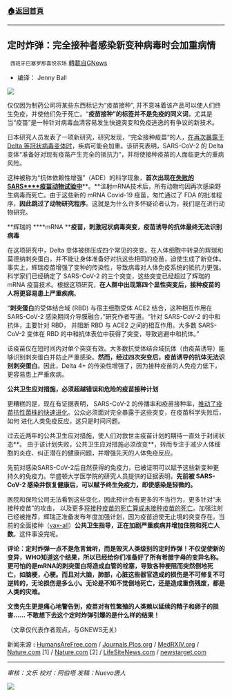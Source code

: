 ###  [:house:返回首頁](https://github.com/ourhimalayas/txt)
---


## 定时炸弹：完全接种者感染新变种病毒时会加重病情
` 西班牙巴塞罗那喜悦农场` [轉載自GNews](https://gnews.org/zh-hans/1547435/)

- 编译： Jenny Ball


![](https://assets.gnews.org/wp-content/uploads/2021/09/image-303.png)

仅仅因为制药公司将某些东西标记为“疫苗接种”, 并不意味着该产品可以使人们终生免疫，并使他们免于死亡。“**疫苗接种”的标签并不是免疫的同义词**，尤其是当“疫苗”是一种针对病毒血清容易发生快速突变和免疫逃逸的有争议的新技术。

日本研究人员发表了一项新研究，研究发现，“完全接种疫苗”的人，[在再次暴露于](https://humansarefree.com/2021/09/covid-19-vaccines-will-cause-vaccine-induced-enhanced-disease-when-infected-with-delta.html)[Delta 等冠状病毒变体时](https://humansarefree.com/2021/09/covid-19-vaccines-will-cause-vaccine-induced-enhanced-disease-when-infected-with-delta.html)，疾病可能会加重。该研究表明，SARS-CoV-2 的 Delta 变体“准备好对现有疫苗产生完全的抵抗力”，并将使接种疫苗的人面临更大的重病风险。

这种被称为“抗体依赖性增强”（ADE）的科学现象，**首次出现在**[**失败的**](https://journals.plos.org/plosone/article?id=10.1371/journal.pone.0035421)[**SARS****疫苗动物试验中**](https://journals.plos.org/plosone/article?id=10.1371/journal.pone.0035421)**。**注射mRNA技术后，所有动物均因再次感染野生病毒而死亡。由于这些新的 mRNA Covid-19 疫苗，匆忙通过了 FDA 的批准程序，**因此跳过了动物研究程序**。这就是为什么许多怀疑论者认为，我们是在进行动物研究。

**辉瑞的 ****mRNA ****疫苗，刺激冠状病毒突变，疫苗诱导的抗体最终无法识别病毒**

在这项研究中，Delta 变体被挤压成四个常见的突变。在人体细胞中转录的辉瑞和莫德纳刺突蛋白，并不能让身体准备好对抗这些相同的疫苗，迫使生成了新变体。事实上，辉瑞疫苗增强了变种的传染性，导致病毒对人体免疫系统的抵抗力更强。科学家们已经确定了 SARS-CoV-2 的三个突变，这些突变已经超过了辉瑞的 mRNA 疫苗技术。根据这项研究，**在人群中出现第四个显性突变后，接种疫苗的人将更容易患上严重疾病**。

“**刺突蛋白**的受体结合域 (RBD) 与宿主细胞受体 ACE2 结合，这种相互作用在 SARS-CoV-2 感染期间介导膜融合，”研究作者写道。“针对 SARS-CoV-2 的中和抗体，主要针对 RBD， 并阻断 RBD 与 ACE2 之间的相互作用。大多数 SARS-CoV-2 变体在 RBD 的中和抗体表位中获得了突变，导致逃避中和抗体。”

该疫苗仅在短时间内对单个突变有效。大多数抗受体结合域抗体（由疫苗诱导）能够识别刺突蛋白并防止严重感染。**然而，经过四次突变后，疫苗诱导的抗体无法识别刺突蛋白**。因此，Delta 4+ 的传染性增强了，因为接种疫苗的人免疫力低下，更容易患上严重疾病。

**公共卫生应对措施，必须超越错误和危险的疫苗接种计划**

更糟糕的是，现在有证据表明， SARS-CoV-2 的传播率和疫苗接种率，[推动了疫苗抗性菌株的快速进化](https://www.nature.com/articles/s41598-021-95025-3?utm_medium=affiliate&amp;utm_source=commission_junction&amp;utm_campaign=3_nsn6445_deeplink_PID100052172&amp;utm_content=deeplink)。公众必须面对完全暴露于这些突变，在疫苗科学失败后，如何 进化人类免疫反应，这只是时间问题。

过去近两年的公共卫生应对措施，使人们对救世主疫苗计划的期待一直处于封闭状态**。 由于该计划失败，公共卫生应对措施必须改变**，转而专注于减少人体细胞的炎症、纠正潜在的健康问题，并增强先天的人体免疫反应。

先前对感染SARS-CoV-2后自然获得的免疫力，已被证明可以赋予这些新变种更持久的免疫力。华盛顿大学医学院的研究人员提供的证据表明，**先前被 SARS-CoV-2 感染并恢复健康后，可以赋予终生免疫力，即使感染是轻微的。**

医院和保险公司无法看到这些变化，因此预计会有更多的不当行为，更多针对“未接种疫苗”的攻击， 以及更多[将接种疫苗的死亡算成未接种疫苗的死亡](https://www.lifesitenews.com/opinion/cdc-continues-dishonest-vaccine-covid-data-reporting-to-hide-danger-of-covid-jabs/)。加强注射已经被推荐，辉瑞正准备发布年度加强计划，因为疫苗迫使无止境的突变存在。当前的全面接种（[vax-all](https://vaccines.news/)）**公共卫生指导，正在加剧严重疾病并增加住院和死亡人数**。这件事没完呢。

**评论：定时炸弹一点不是危言耸听，而是毁灭人类级别的定时炸弹！不仅促使新的变异，WHO知道这个结果，所以已经给你们准备好了所有希腊字母的变异名称。更可怕的是mRNA的刺突蛋白将造成血管的栓塞，导致各种梗阻而突然倒地死亡，如脑梗，心梗。而且对大脑，肺部，心脏这些器官造成的损伤是不可修复不可逆转的，无论损伤是多么小。无论是不知不觉倒地死亡，还是造成重伤残废，都是人类的灾难。**

**文贵先生更是痛心地警告到，疫苗对有性繁殖的人类赖以延续的精子和卵子的损害…… 不敢想下去这个定时炸弹引爆的是什么样的结果！**

（文章仅代表作者观点，与GNEWS无关）

新闻来源 **:** [HumansAreFree.com](https://humansarefree.com/2021/09/covid-19-vaccines-will-cause-vaccine-induced-enhanced-disease-when-infected-with-delta.html) / [Journals.Plos.org](https://journals.plos.org/plosone/article?id=10.1371/journal.pone.0035421) / [MedRXIV.org](https://www.medrxiv.org/content/10.1101/2021.08.24.21262415v1) / [Nature.com](https://www.nature.com/articles/s41598-021-95025-3?utm_medium=affiliate&amp;utm_source=commission_junction&amp;utm_campaign=3_nsn6445_deeplink_PID100052172&amp;utm_content=deeplink) [1] / [Nature.com](https://www.nature.com/articles/s41586-021-03647-4) [2] / [LifeSiteNews.com](https://www.lifesitenews.com/opinion/cdc-continues-dishonest-vaccine-covid-data-reporting-to-hide-danger-of-covid-jabs/) / [newstarget.com](https://www.newstarget.com/2021-09-20-fully-vaccinated-will-experience-enhanced-disease-exposed-new-coronavirus-variants-study.html)

* * *

*审核：文乐
校对：阿伯塔
发稿：Nuevo唐人*

![](https://assets.gnews.org/wp-content/uploads/2021/09/GNEWS_CH..jpeg)
